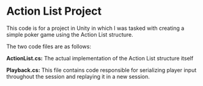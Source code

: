 # Action List Project
This code is for a project in Unity in which I was tasked with creating a simple poker game using the Action List structure. 

The two code files are as follows:

**ActionList.cs:** The actual implementation of the Action List structure itself

**Playback.cs:** This file contains code responsible for serializing player input throughout the session and replaying it in a new session.
